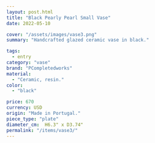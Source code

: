 ```yaml
---
layout: post.html
title: "Black Pearly Pearl Small Vase"
date: 2022-05-10

cover: "/assets/images/vase3.png"
summary: "Handcrafted glazed ceramic vase in black."

tags:
  - entry
category: "vase"
brand: "PCompletedworks"
material:
  - "Ceramic, resin."
color:
  - "black"

price: 670        
currency: USD  
origin: "Made in Portugal."
piece_type: "plate"
diameter_cm:  H6.3" x D3.74"
permalink: "/items/vase3/"
---
```


